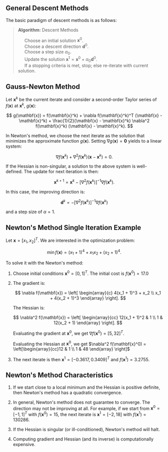 ## General Descent Methods

The basic paradigm of descent methods is as follows:

> **Algorithm:** Descent Methods 
>
> $\quad$ Choose an initial solution $\mathbf{x}^0$.   
> $\quad$ Choose a descent direction $\mathbf{d}^0$.   
> $\quad$ Choose a step size $\alpha_0$.   
> $\quad$ Update the solution $\mathbf{x}^1 = \mathbf{x}^0 + \alpha_0 \mathbf{d}^0$.   
> $\quad$ If a stopping criteria is met, stop; else re-iterate with current solution.   


## Gauss-Newton Method

Let $\mathbf{x}^k$ be the current iterate and consider a second-order Taylor series of $f(\mathbf{x})$ at $\mathbf{x}^k$, $g(\mathbf{x})$:

$$
g(\mathbf{x}) = f(\mathbf{x}^k) + \nabla f(\mathbf{x}^k)^T (\mathbf{x} - \mathbf{x}^k) + \frac{1}{2}(\mathbf{x} - \mathbf{x}^k) \nabla^2 
f(\mathbf{x}^k) (\mathbf{x} - \mathbf{x}^k).
$$

In Newton's method, we choose the next iterate as the solution that minimizes the approximate function $g(\mathbf{x})$. Setting $\nabla g(\mathbf{x}) = \mathbf{0}$ yields to a linear system:

$$
\nabla f(\mathbf{x}^k) + \nabla^2 f(\mathbf{x}^k) (\mathbf{x} - \mathbf{x}^k) = 0.
$$

If the Hessian is non-singular, a solution to the above system is well-defined. The update for next iteration is then:

$$
\mathbf{x}^{k + 1} = \mathbf{x}^k - \left[ \nabla^2 f(\mathbf{x}^k) \right]^{-1} \nabla f(\mathbf{x}^k).
$$

In this case, the improving direction is:

$$
\mathbf{d}^k = -\left[ \nabla^2 f(\mathbf{x}^k) \right]^{-1} \nabla f(\mathbf{x}^k)
$$

and a step size of $\alpha = 1$.

## Newton's Method Single Iteration Example

Let $\mathbf{x} = \left[x_1, x_2 \right]^T$. We are interested in the optimization problem:

$$
\min f(\mathbf{x}) = (x_1 + 1)^4 + x_1 x_2  + (x_2 + 1)^4. 
$$

To solve it with the Newton's method:

1. Choose initial conditions $\mathbf{x}^0 = \left[0, 1 \right]^T$. The initial cost is $f(\mathbf{x}^0) = 17.0$
2. The gradient is:

    $$
    \nabla f(\mathbf{x}) =
    \left[
    \begin{array}{c}
    4(x_1 + 1)^3 + x_2 \\
    x_1 + 4(x_2 + 1)^3
    \end{array}
    \right].
    $$

    The Hessian is:

    $$
    \nabla^2 f(\mathbf{x}) = 
    \left[
    \begin{array}{cc}
    12(x_1 + 1)^2 & 1 \\
    1 & 12(x_2 + 1)
    \end{array}
    \right].
    $$

    Evaluating the gradient at $\mathbf{x}^0$, we get $\nabla f(\mathbf{x}^0) = \left[5, 32 \right]^T$.

    Evaluating the Hessian at $\mathbf{x}^0$, we get $\nabla^2 f(\mathbf{x}^0) = \left[\begin{array}{cc}12 & 1 \\ 1 & 48 \end{array} \right]$

3. The next iterate is then $\mathbf{x}^1 = \left[ -0.3617, 0.3409 \right]^T$ and $f(\mathbf{x}^1) = 3.2755$.

## Newton's Method Characteristics

1. If we start close to a local minimum and the Hessian is positive definite, then Newton's method has a quadratic convergence. 

2. In general, Newton's method does not guarantee to converge. The direction may not be improving at all. For example, if we start
    from $\mathbf{x}^0 = \left[ -1, 1 \right]^T$ with $f(\mathbf{x}^0) = 15$, the next iterate is $\mathbf{x}^1 = \left[ -2, 18 \right]$ with $f(\mathbf{x}^1) = 130286$.

3. If the Hessian is singular (or ill-conditioned), Newton's method will halt.

4. Computing gradient and Hessian (and its inverse) is computationally expensive.